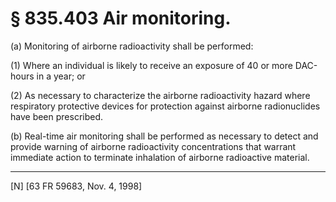 # § 835.403   Air monitoring.

(a) Monitoring of airborne radioactivity shall be performed:


(1) Where an individual is likely to receive an exposure of 40 or more DAC-hours in a year; or


(2) As necessary to characterize the airborne radioactivity hazard where respiratory protective devices for protection against airborne radionuclides have been prescribed.


(b) Real-time air monitoring shall be performed as necessary to detect and provide warning of airborne radioactivity concentrations that warrant immediate action to terminate inhalation of airborne radioactive material.



---

[N] [63 FR 59683, Nov. 4, 1998]





